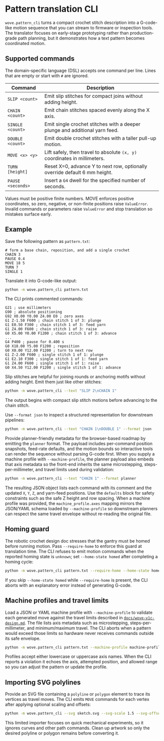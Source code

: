 # Pattern translation CLI

`wove.pattern_cli` turns a compact crochet stitch description into a
G-code-like motion sequence that you can stream to firmware or inspection tools.
The translator focuses on early-stage prototyping rather than production-grade
path planning, but it demonstrates how a text pattern becomes coordinated motion.

## Supported commands

The domain-specific language (DSL) accepts one command per line. Lines that are
empty or start with `#` are ignored.

| Command | Description |
| --- | --- |
| `SLIP <count>` | Emit slip stitches for compact joins without adding height. |
| `CHAIN <count>` | Emit chain stitches spaced evenly along the X axis. |
| `SINGLE <count>` | Emit single crochet stitches with a deeper plunge and additional yarn feed. |
| `DOUBLE <count>` | Emit double crochet stitches with a taller pull-up motion. |
| `MOVE <x> <y>` | Lift safely, then travel to absolute `(x, y)` coordinates in millimeters. |
| `TURN [height]` | Reset X=0, advance Y to next row, optionally override default 6 mm height. |
| `PAUSE <seconds>` | Insert a `G4` dwell for the specified number of seconds. |

Values must be positive finite numbers. MOVE enforces positive coordinates, so
zero, negative, or non-finite positions raise `ValueError`. Invalid commands or
parameters raise `ValueError` and stop translation so mistakes surface early.

## Example

Save the following pattern as `pattern.txt`:

```text
# form a base chain, reposition, and add a single crochet
CHAIN 3
PAUSE 0.4
MOVE 18 5
TURN 7
SINGLE 1
```

Translate it into G-code-like output:

```bash
python -m wove.pattern_cli pattern.txt
```

The CLI prints commented commands:

```text
G21 ; use millimeters
G90 ; absolute positioning
G92 X0.00 Y0.00 Z4.00 E0 ; zero axes
G1 Z-1.50 F600 ; chain stitch 1 of 3: plunge
G1 E0.50 F300 ; chain stitch 1 of 3: feed yarn
G1 Z4.00 F600 ; chain stitch 1 of 3: raise
G0 X5.00 Y0.00 F1200 ; chain stitch 1 of 3: advance
...
G4 P400 ; pause for 0.400 s
G0 X18.00 Y5.00 F1200 ; reposition
G0 X0.00 Y12.00 F1200 ; turn to next row
G1 Z-2.00 F600 ; single stitch 1 of 1: plunge
G1 E2.10 F300 ; single stitch 1 of 1: feed yarn
G1 Z4.00 F600 ; single stitch 1 of 1: raise
G0 X4.50 Y12.00 F1200 ; single stitch 1 of 1: advance
```

Slip stitches are helpful for joining rounds or anchoring motifs without adding height. Emit them
just like other stitches:

```bash
python -m wove.pattern_cli --text "SLIP 2\nCHAIN 1"
```

The output begins with compact slip stitch motions before advancing to the chain stitch.

Use `--format json` to inspect a structured representation for downstream
pipelines:

```bash
python -m wove.pattern_cli --text "CHAIN 1\nDOUBLE 1" --format json
```

Provide planner-friendly metadata for the browser-based roadmap by emitting the
`planner` format. The payload includes per-command position snapshots,
feed-rate defaults, and the motion bounds so interactive tools can render the
sequence without parsing G-code first. When you supply a machine profile with
`--machine-profile`, the planner payload also embeds that axis metadata so the
front-end inherits the same microstepping, steps-per-millimeter, and travel
limits used during validation:

```bash
python -m wove.pattern_cli --text "CHAIN 1" --format planner
```

The resulting JSON object lists each command with its comment and the updated
`X`, `Y`, `Z`, and yarn-feed positions. Use the `defaults` block for safety
constraints such as the safe Z height and row spacing. When a machine profile
was provided, the `machine_profile.axes` mapping mirrors the JSON/YAML schema
loaded by `--machine-profile` so downstream planners can respect the same
travel envelope without re-reading the original file.

## Homing guard

The robotic crochet design doc stresses that the gantry must be homed before
running motion. Pass ``--require-home`` to enforce this guard at translation
time. The CLI refuses to emit motion commands when the reported homing state is
``unknown``; set ``--home-state homed`` after completing a homing cycle:

```bash
python -m wove.pattern_cli pattern.txt --require-home --home-state homed
```

If you skip ``--home-state homed`` while ``--require-home`` is present, the CLI
aborts with an explanatory error instead of generating G-code.

## Machine profiles and travel limits

Load a JSON or YAML machine profile with ``--machine-profile`` to validate each
generated move against the travel limits described in
[`docs/wove-v1c-design.md`](wove-v1c-design.md). The file lists axis metadata
such as microstepping, steps-per-millimeter, and minimum/maximum travel. The CLI
aborts when a pattern would exceed those limits so hardware never receives
commands outside its safe envelope.

```bash
python -m wove.pattern_cli pattern.txt --machine-profile machine-profile.json
```

Profiles accept either lowercase or uppercase axis names. When the CLI reports
a violation it echoes the axis, attempted position, and allowed range so you
can adjust the pattern or update the profile.

## Importing SVG polylines

Provide an SVG file containing a `polyline` or `polygon` element to trace its vertices as travel
moves. The CLI emits `MOVE` commands for each vertex after applying optional scaling and offsets:

```bash
python -m wove.pattern_cli --svg sketch.svg --svg-scale 1.5 --svg-offset-x 10 --svg-offset-y 5
```

This limited importer focuses on quick mechanical experiments, so it ignores curves and other path
commands. Clean up artwork so only the desired polyline or polygon remains before converting it.
